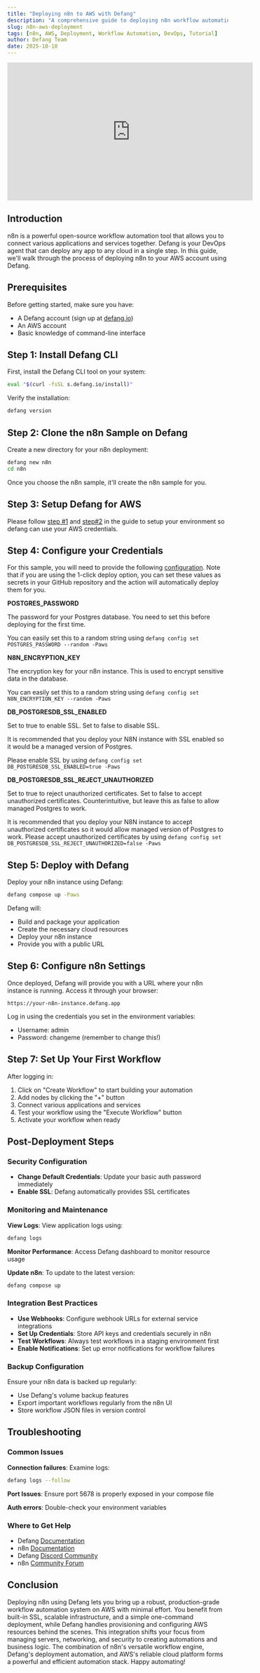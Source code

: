 ```yaml
---
title: "Deploying n8n to AWS with Defang"
description: "A comprehensive guide to deploying n8n workflow automation to AWS using Defang"
slug: n8n-aws-deployment
tags: [n8n, AWS, Deployment, Workflow Automation, DevOps, Tutorial]
author: Defang Team
date: 2025-10-10
---
```


<iframe width="560" height="315" src="https://www.youtube.com/embed/hOlNWu2FX1g" title="YouTube video player" frameborder="0" allow="accelerometer; autoplay; clipboard-write; encrypted-media; gyroscope; picture-in-picture; web-share" referrerpolicy="strict-origin-when-cross-origin" allowfullscreen></iframe>

## Introduction

n8n is a powerful open-source workflow automation tool that allows you to connect various applications and services together. Defang is your DevOps agent that can deploy any app to any cloud in a single step. In this guide, we'll walk through the process of deploying n8n to your AWS account using Defang.

## Prerequisites

Before getting started, make sure you have:

- A Defang account (sign up at [defang.io](http://defang.io))
- An AWS account
- Basic knowledge of command-line interface

## Step 1: Install Defang CLI

First, install the Defang CLI tool on your system:

```bash
eval "$(curl -fsSL s.defang.io/install)"
```

Verify the installation:

```bash
defang version
```

## Step 2: Clone the n8n Sample on Defang

Create a new directory for your n8n deployment:

```bash
defang new n8n
cd n8n
```

Once you choose the n8n sample, it'll create the n8n sample for you.

## Step 3: Setup Defang for AWS

Please follow [step #1](https://docs.defang.io/docs/tutorials/deploy-to-aws#step-1---navigate-to-your-project-directory) and [step#2](https://docs.defang.io/docs/tutorials/deploy-to-aws#step-2---configure-your-aws-credentials) in the guide to setup your environment so defang can use your AWS credentials.

## Step 4: Configure your Credentials

For this sample, you will need to provide the following [configuration](https://docs.defang.io/docs/concepts/configuration). Note that if you are using the 1-click deploy option, you can set these values as secrets in your GitHub repository and the action will automatically deploy them for you.

**POSTGRES_PASSWORD**

The password for your Postgres database. You need to set this before deploying for the first time.

You can easily set this to a random string using `defang config set POSTGRES_PASSWORD --random -Paws`

**N8N_ENCRYPTION_KEY**

The encryption key for your n8n instance. This is used to encrypt sensitive data in the database.

You can easily set this to a random string using `defang config set N8N_ENCRYPTION_KEY --random -Paws`

**DB_POSTGRESDB_SSL_ENABLED**

Set to true to enable SSL. Set to false to disable SSL.

It is recommended that you deploy your N8N instance with SSL enabled so it would be a managed version of Postgres.

Please enable SSL by using `defang config set DB_POSTGRESDB_SSL_ENABLED=true -Paws`

**DB_POSTGRESDB_SSL_REJECT_UNAUTHORIZED**

Set to true to reject unauthorized certificates. Set to false to accept unauthorized certificates. Counterintuitive, but leave this as false to allow managed Postgres to work.

It is recommended that you deploy your N8N instance to accept unauthorized certificates so it would allow managed version of Postgres to work. Please accept unauthorized certificates by using `defang config set DB_POSTGRESDB_SSL_REJECT_UNAUTHORIZED=false -Paws`

## Step 5: Deploy with Defang

Deploy your n8n instance using Defang:

```bash
defang compose up -Paws
```

Defang will:

- Build and package your application
- Create the necessary cloud resources
- Deploy your n8n instance
- Provide you with a public URL

## Step 6: Configure n8n Settings

Once deployed, Defang will provide you with a URL where your n8n instance is running. Access it through your browser:

```
https://your-n8n-instance.defang.app
```

Log in using the credentials you set in the environment variables:

- Username: admin
- Password: changeme (remember to change this!)

## Step 7: Set Up Your First Workflow

After logging in:

1. Click on "Create Workflow" to start building your automation
2. Add nodes by clicking the "+" button
3. Connect various applications and services
4. Test your workflow using the "Execute Workflow" button
5. Activate your workflow when ready

## Post-Deployment Steps

### Security Configuration

- **Change Default Credentials**: Update your basic auth password immediately
- **Enable SSL**: Defang automatically provides SSL certificates

### Monitoring and Maintenance

**View Logs**: View application logs using:

```bash
defang logs
```

**Monitor Performance**: Access Defang dashboard to monitor resource usage

**Update n8n**: To update to the latest version:

```bash
defang compose up
```

### Integration Best Practices

- **Use Webhooks**: Configure webhook URLs for external service integrations
- **Set Up Credentials**: Store API keys and credentials securely in n8n
- **Test Workflows**: Always test workflows in a staging environment first
- **Enable Notifications**: Set up error notifications for workflow failures

### Backup Configuration

Ensure your n8n data is backed up regularly:

- Use Defang's volume backup features
- Export important workflows regularly from the n8n UI
- Store workflow JSON files in version control

## Troubleshooting

### Common Issues

**Connection failures**: Examine logs:

```bash
defang logs --follow
```

**Port Issues**: Ensure port 5678 is properly exposed in your compose file

**Auth errors**: Double-check your environment variables

### Where to Get Help

- Defang [Documentation](https://docs.defang.io)
- n8n [Documentation](https://docs.n8n.io)
- Defang [Discord Community](http://s.defang.io/discord)
- n8n [Community Forum](https://community.n8n.io/)

## Conclusion

Deploying n8n using Defang lets you bring up a robust, production-grade workflow automation system on AWS with minimal effort. You benefit from built-in SSL, scalable infrastructure, and a simple one-command deployment, while Defang handles provisioning and configuring AWS resources behind the scenes. This integration shifts your focus from managing servers, networking, and security to creating automations and business logic. The combination of n8n's versatile workflow engine, Defang's deployment automation, and AWS's reliable cloud platform forms a powerful and efficient automation stack. Happy automating!
